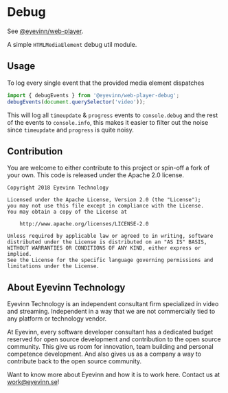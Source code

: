 # Debug

See [@eyevinn/web-player](https://www.npmjs.com/package/@eyevinn/web-player).

A simple `HTMLMediaElement` debug util module.

## Usage

To log every single event that the provided media element dispatches
```javascript
import { debugEvents } from '@eyevinn/web-player-debug';
debugEvents(document.querySelector('video'));
```
This will log all `timeupdate` & `progress` events to `console.debug` and the rest of the events to `console.info`, this makes it easier
to filter out the noise since `timeupdate` and `progress` is quite noisy.

## Contribution

You are welcome to either contribute to this project or spin-off a fork of your own. This code is released under the Apache 2.0 license.

```
Copyright 2018 Eyevinn Technology

Licensed under the Apache License, Version 2.0 (the "License");
you may not use this file except in compliance with the License.
You may obtain a copy of the License at

    http://www.apache.org/licenses/LICENSE-2.0

Unless required by applicable law or agreed to in writing, software
distributed under the License is distributed on an "AS IS" BASIS,
WITHOUT WARRANTIES OR CONDITIONS OF ANY KIND, either express or implied.
See the License for the specific language governing permissions and
limitations under the License.
```

## About Eyevinn Technology

Eyevinn Technology is an independent consultant firm specialized in video and streaming. Independent in a way that we are not commercially tied to any platform or technology vendor.

At Eyevinn, every software developer consultant has a dedicated budget reserved for open source development and contribution to the open source community. This give us room for innovation, team building and personal competence development. And also gives us as a company a way to contribute back to the open source community.

Want to know more about Eyevinn and how it is to work here. Contact us at work@eyevinn.se!  